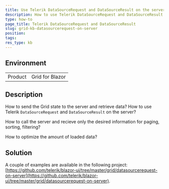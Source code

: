 ```yaml
---
title: Use Telerik DataSourceRequest and DataSourceResult on the server
description: How to use Telerik DataSourceRequest and DataSourceResult on the server.
type: how-to
page_title: Telerik DataSourceRequest and DataSourceResult
slug: grid-kb-datasourcerequest-on-server
position: 
tags: 
res_type: kb
---
```


## Environment

<table>
    <tbody>
        <tr>
            <td>Product</td>
            <td>Grid for Blazor</td>
        </tr>
    </tbody>
</table>


## Description

How to send the Grid state to the server and retrieve data? How to use Telerik `DataSourceRequest` and `DataSourceResult` on the server?

How to call the server and recieve only the desired information for paging, sorting, filtering?

How to optimize the amount of loaded data?


## Solution

A couple of examples are available in the following project: [https://github.com/telerik/blazor-ui/tree/master/grid/datasourcerequest-on-server](https://github.com/telerik/blazor-ui/tree/master/grid/datasourcerequest-on-server).